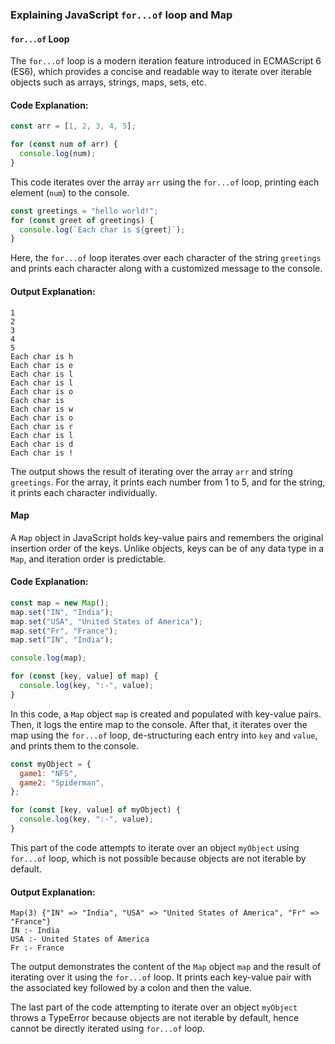 ### Explaining JavaScript `for...of` loop and Map

#### `for...of` Loop

The `for...of` loop is a modern iteration feature introduced in ECMAScript 6 (ES6), which provides a concise and readable way to iterate over iterable objects such as arrays, strings, maps, sets, etc.

#### Code Explanation:

```javascript
const arr = [1, 2, 3, 4, 5];

for (const num of arr) {
  console.log(num);
}
```

This code iterates over the array `arr` using the `for...of` loop, printing each element (`num`) to the console.

```javascript
const greetings = "hello world!";
for (const greet of greetings) {
  console.log(`Each char is ${greet}`);
}
```

Here, the `for...of` loop iterates over each character of the string `greetings` and prints each character along with a customized message to the console.

#### Output Explanation:

```
1
2
3
4
5
Each char is h
Each char is e
Each char is l
Each char is l
Each char is o
Each char is
Each char is w
Each char is o
Each char is r
Each char is l
Each char is d
Each char is !
```

The output shows the result of iterating over the array `arr` and string `greetings`. For the array, it prints each number from 1 to 5, and for the string, it prints each character individually.

#### Map

A `Map` object in JavaScript holds key-value pairs and remembers the original insertion order of the keys. Unlike objects, keys can be of any data type in a `Map`, and iteration order is predictable.

#### Code Explanation:

```javascript
const map = new Map();
map.set("IN", "India");
map.set("USA", "United States of America");
map.set("Fr", "France");
map.set("IN", "India");

console.log(map);

for (const [key, value] of map) {
  console.log(key, ":-", value);
}
```

In this code, a `Map` object `map` is created and populated with key-value pairs. Then, it logs the entire map to the console. After that, it iterates over the map using the `for...of` loop, de-structuring each entry into `key` and `value`, and prints them to the console.

```javascript
const myObject = {
  game1: "NFS",
  game2: "Spiderman",
};

for (const [key, value] of myObject) {
  console.log(key, ":-", value);
}
```

This part of the code attempts to iterate over an object `myObject` using `for...of` loop, which is not possible because objects are not iterable by default.

#### Output Explanation:

```
Map(3) {"IN" => "India", "USA" => "United States of America", "Fr" => "France"}
IN :- India
USA :- United States of America
Fr :- France
```

The output demonstrates the content of the `Map` object `map` and the result of iterating over it using the `for...of` loop. It prints each key-value pair with the associated key followed by a colon and then the value.

The last part of the code attempting to iterate over an object `myObject` throws a TypeError because objects are not iterable by default, hence cannot be directly iterated using `for...of` loop.
